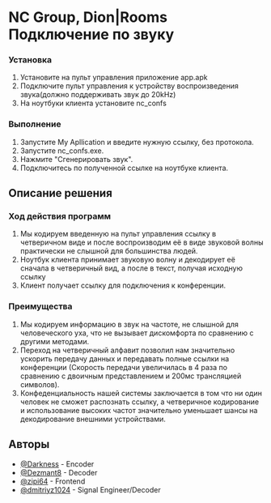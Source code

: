 # NC Group, Dion|Rooms Подключение по звуку

### Установка
1) Установите на пульт управления приложение app.apk
2) Подключите пульт управления к устройству воспроизведения звука(должно поддерживать звук до 20kHz)
3) На ноутбуки клиента установите nc_confs
### Выполнение
1) Запустите My Apllication и введите нужную ссылку, без протокола.
2) Запустите nc_confs.exe.
3) Нажмите "Сгенерировать звук".
4) Подключитесь по полученной ссылке на ноутбуке клиента.
## Описание решения
### Ход действия программ
1) Мы кодируем введенную на пульт управления ссылку в четверичном виде и после воспроизводим её в виде звуковой волны практически не слышной для большинства людей.
2) Ноутбук клиента принимает звуковую волну и декодирует её сначала в четверичный вид, а после в текст, получая исходную ссылку
3) Клиент получает ссылку для подключения к конференции.
### Преимущества
1) Мы кодируем информацию в звук на частоте, не слышной для человеческого уха, что не вызывает дискомфорта по сравнению с другими методами.
2) Переход на четверичный алфавит позволил нам значительно ускорить передачу данных и передавать полные ссылки на конференции (Скорость передачи увеличилась в 4 раза по сравнению с двоичным представлением и 200мс трансляцией символов).
3) Конфеденциальность нашей системы заключается в том что ни один человек не сможет распознать ссылку, а четверичное кодирование и использование высоких частот значительно уменьшает шансы на декодирование внешними устройствами.

## Авторы

- [@Darkness](https://www.github.com/71darkness17) - Encoder
- [@Dezmant8](https://www.github.com/Dezmat8) - Decoder
- [@zipi64]() - Frontend
- [@dmitriyz1024]() - Signal Engineer/Decoder

